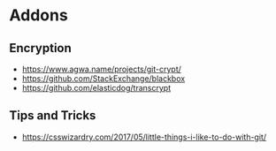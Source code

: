 # Addons

## Encryption
- https://www.agwa.name/projects/git-crypt/
- https://github.com/StackExchange/blackbox
- https://github.com/elasticdog/transcrypt

## Tips and Tricks
- https://csswizardry.com/2017/05/little-things-i-like-to-do-with-git/
